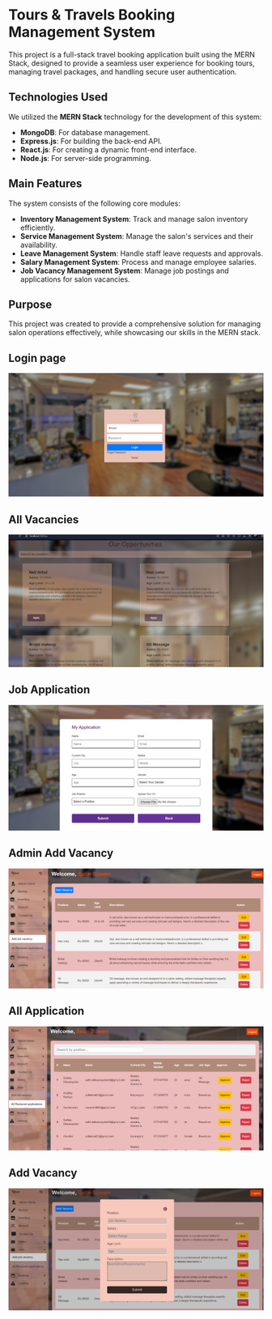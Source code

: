 # Tours & Travels Booking Management System  

This project is a full-stack travel booking application built using the MERN Stack, designed to provide a seamless user experience for booking tours, managing travel packages, and handling secure user authentication.

## Technologies Used  

We utilized the **MERN Stack** technology for the development of this system:  
- **MongoDB**: For database management.  
- **Express.js**: For building the back-end API.  
- **React.js**: For creating a dynamic front-end interface.  
- **Node.js**: For server-side programming.  

## Main Features  

The system consists of the following core modules:  
- **Inventory Management System**: Track and manage salon inventory efficiently.  
- **Service Management System**: Manage the salon's services and their availability.  
- **Leave Management System**: Handle staff leave requests and approvals.  
- **Salary Management System**: Process and manage employee salaries.  
- **Job Vacancy Management System**: Manage job postings and applications for salon vacancies.  

## Purpose  

This project was created to provide a comprehensive solution for managing salon operations effectively, while showcasing our skills in the MERN stack. 

## Login page
![image alert](https://github.com/AvishkaRodrigooo/Salon-Management-System/blob/master/Loginpage.png)

## All Vacancies
![image alert](https://github.com/AvishkaRodrigooo/Salon-Management-System/blob/master/Vacanciespage.png)

## Job Application
![image alert](https://github.com/AvishkaRodrigooo/Salon-Management-System/blob/master/JobApplication.png)

## Admin Add Vacancy
![image alert](https://github.com/AvishkaRodrigooo/Salon-Management-System/blob/master/AdminAddVacancypage1.png)

## All Application
![image alert](https://github.com/AvishkaRodrigooo/Salon-Management-System/blob/master/AllApplications.png)

## Add Vacancy
![image alert](https://github.com/AvishkaRodrigooo/Salon-Management-System/blob/master/AdminAddVacancypage.png)
